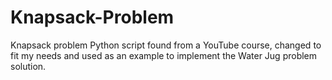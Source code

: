 # Knapsack-Problem
Knapsack problem Python script found from a YouTube course, changed to fit my needs and used as an example to implement the Water Jug problem solution.
